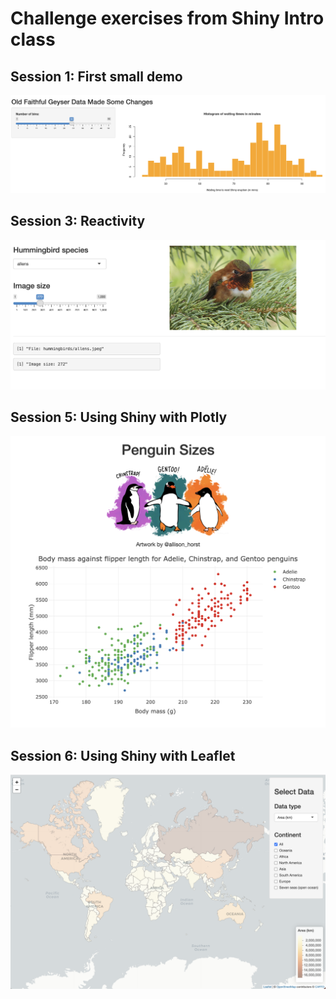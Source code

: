 # Challenge exercises from Shiny Intro class


## Session 1:  First small demo

![](screenshots/old-faithful.png)


## Session 3: Reactivity

![](screenshots/hummers.png)


## Session 5: Using Shiny with Plotly

![](screenshots/palmer-penguins.png)


## Session 6: Using Shiny with Leaflet

![](screenshots/shiny-leaflet.png)
